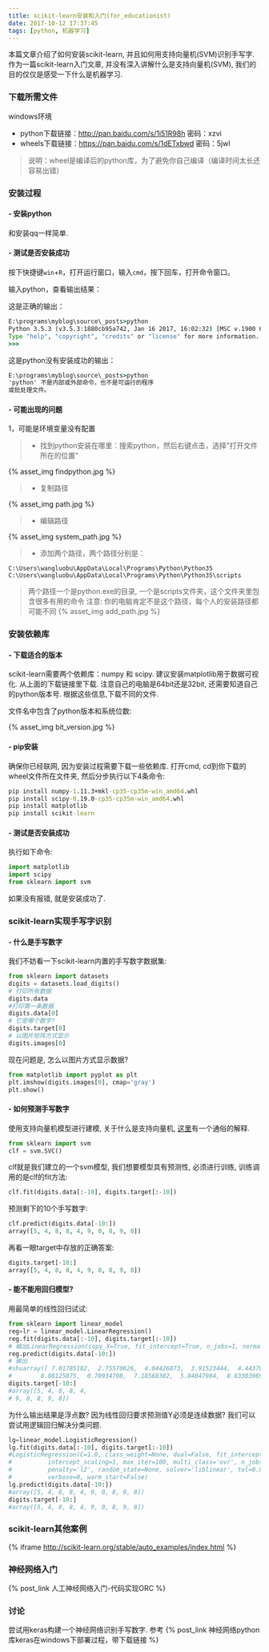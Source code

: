 ```yaml
---
title: scikit-learn安装和入门(for_educationist)
date: 2017-10-12 17:37:45
tags: [python, 机器学习]
---
```


本篇文章介绍了如何安装scikit-learn, 并且如何用支持向量机(SVM)识别手写字. 作为一篇scikit-learn入门文章, 并没有深入讲解什么是支持向量机(SVM), 我们的目的仅仅是感受一下什么是机器学习.

<!-- more -->

### 下载所需文件

windows环境

- python下载链接：http://pan.baidu.com/s/1i51R98h 密码：xzvi
- wheels下载链接：https://pan.baidu.com/s/1dETxbwd 密码：5jwl

> 说明：wheel是编译后的python库，为了避免你自己编译（编译时间太长还容易出错）

### 安装过程

#### - 安装python

和安装qq一样简单.

#### - 测试是否安装成功

按下快捷键`win`+`R`，打开运行窗口，输入`cmd`，按下回车，打开命令窗口。

输入python，查看输出结果：


这是正确的输出：

```cmd
E:\programs\myblog\source\_posts>python
Python 3.5.3 (v3.5.3:1880cb95a742, Jan 16 2017, 16:02:32) [MSC v.1900 64 bit (AMD64)] on win32
Type "help", "copyright", "credits" or "license" for more information.
>>>
```

这是python没有安装成功的输出：

```cmd
E:\programs\myblog\source\_posts>python
'python' 不是内部或外部命令，也不是可运行的程序
或批处理文件。
```

#### - 可能出现的问题

1，可能是环境变量没有配置

> - 找到python安装在哪里：搜索python，然后右键点击，选择"打开文件所在的位置"

{% asset_img findpython.jpg %}

> - 复制路径

{% asset_img path.jpg %}

> - 编辑路径

{% asset_img system_path.jpg %}

> - 添加两个路径，两个路径分别是：

```
C:\Users\wangluobu\AppData\Local\Programs\Python\Python35
C:\Users\wangluobu\AppData\Local\Programs\Python\Python35\scripts
```
> 两个路径一个是python.exe的目录, 一个是scripts文件夹，这个文件夹里包含很多有用的命令
> 注意: 你的电脑肯定不是这个路径，每个人的安装路径都可能不同
{% asset_img add_path.jpg %}


### 安装依赖库

#### - 下载适合的版本

scikit-learn需要两个依赖库：numpy 和 scipy. 建议安装matplotlib用于数据可视化. 从上面的下载链接里下载. 注意自己的电脑是64bit还是32bit, 还需要知道自己的python版本号. 根据这些信息,下载不同的文件.

文件名中包含了python版本和系统位数:

{% asset_img bit_version.jpg %}

#### - pip安装

确保你已经联网, 因为安装过程需要下载一些依赖库. 打开cmd, cd到你下载的wheel文件所在文件夹, 然后分步执行以下4条命令:

```cmd
pip install numpy-1.11.3+mkl-cp35-cp35m-win_amd64.whl
pip install scipy-0.19.0-cp35-cp35m-win_amd64.whl
pip install matplotlib
pip install scikit-learn
```

#### - 测试是否安装成功

执行如下命令:

```python
import matplotlib
import scipy
from sklearn import svm
```

如果没有报错, 就是安装成功了.

### scikit-learn实现手写字识别

#### - 什么是手写数字

我们不妨看一下scikit-learn内置的手写数字数据集:

```python
from sklearn import datasets
digits = datasets.load_digits()
# 打印所有数据
digits.data
#打印第一条数据
digits.data[0]
# 它是哪个数字?
digits.target[0]
# 以图片矩阵方式显示
digits.images[0]
```

现在问题是, 怎么以图片方式显示数据?

```python
from matplotlib import pyplot as plt
plt.imshow(digits.images[0], cmap='gray')
plt.show()
```

#### - 如何预测手写数字

使用支持向量机模型进行建模, 关于什么是支持向量机, [这里](https://www.zhihu.com/question/21094489)有一个通俗的解释.

```python
from sklearn import svm
clf = svm.SVC()
```

clf就是我们建立的一个svm模型, 我们想要模型具有预测性, 必须进行训练, 训练调用的是clf的fit方法:

```python
clf.fit(digits.data[:-10], digits.target[:-10])
```

预测剩下的10个手写数字:

```python
clf.predict(digits.data[-10:])
array([5, 4, 8, 8, 4, 9, 0, 8, 9, 8])
```

再看一眼target中存放的正确答案:

```python
digits.target[-10:]
array([5, 4, 8, 8, 4, 9, 0, 8, 9, 8])
```

#### - 能不能用回归模型?

用最简单的线性回归试试:

```python
from sklearn import linear_model
reg=lr = linear_model.LinearRegression()
reg.fit(digits.data[:-10], digits.target[:-10])
# 输出LinearRegression(copy_X=True, fit_intercept=True, n_jobs=1, normalize=False)
reg.predict(digits.data[-10:])
# 输出
#shuarray([ 7.01785182,  2.75570626,  4.04426873,  3.91523444,  4.44370151,
#        8.08125875,  0.70934708,  7.18568382,  5.84047984,  8.83303969])
digits.target[-10:]
#array([5, 4, 8, 8, 4,
# 9, 0, 8, 9, 8])
```
为什么输出结果是浮点数? 因为线性回归要求预测值Y必须是连续数据? 我们可以尝试用逻辑回归解决分类问题.

```python
lg=linear_model.LogisticRegression()
lg.fit(digits.data[:-10], digits.target[:-10])
#LogisticRegression(C=1.0, class_weight=None, dual=False, fit_intercept=True,
#          intercept_scaling=1, max_iter=100, multi_class='ovr', n_jobs=1,
#          penalty='l2', random_state=None, solver='liblinear', tol=0.0001,
#          verbose=0, warm_start=False)
lg.predict(digits.data[-10:])
#array([5, 4, 8, 8, 4, 9, 0, 8, 9, 8])
digits.target[-10:]
#array([5, 4, 8, 8, 4, 9, 0, 8, 9, 8])
```

### scikit-learn其他案例

{% iframe http://scikit-learn.org/stable/auto_examples/index.html %}

### 神经网络入门

{% post_link 人工神经网络入门-代码实现ORC %}

### 讨论

尝试用keras构建一个神经网络识别手写数字. 参考 {% post_link 神经网络python库keras在windows下部署过程，带下载链接 %}